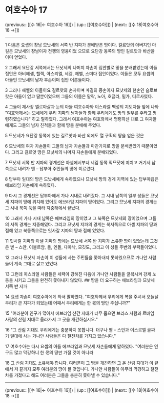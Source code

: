 # 여호수아 17

(previous:: [[수 16|← 여호수아 16]]) | (up:: [[여호수아]]) | (next:: [[수 18|여호수아 18 →]])

***




1 
다음은 요셉의 장남 므낫세의 서쪽 반 지파가 분배받은 땅이다. 길르앗의 아버지인 마길은 므낫세의 장남이자 전쟁의 영웅이었 으므로 요단강 동쪽의 땅인 길르앗과 바산을 이미 얻었다. 



2 
그래서 요단강 서쪽에서는 므낫세의 나머지 자손이 집안별로 땅을 분배받았는데 이들 집안은 아비에셀, 헬렉, 아스리엘, 세겜, 헤벨, 스미다 집안이었다. 이들은 모두 요셉의 아들인 므낫세의 남자 후손이며 집안 어른들이다. 



3 
그러나 헤벨의 아들이요 길르앗의 손자이며 마길의 증손이자 므낫세의 현손인 슬로브핫은 아들이 없고 딸뿐이었으며 그들의 이름은 말락, 노아, 호글라, 밀가, 디르사였다. 



4 
그들이 제사장 엘르아살과 눈의 아들 여호수아와 이스라엘 백성의 지도자들 앞에 나와 "여호와께서는 모세에게 우리 지파의 남자들과 함께 우리에게도 땅의 일부를 주라고 명령하였습니다" 하고 말하였다. 그래서 여호수아는 여호와께서 명령하신 대로 그 여자들에게도 그들의 남자 친척들과 함께 땅을 분배해 주었다. 



5 
므낫세가 요단강 동쪽에 있는 길르앗과 바산 외에도 열 구획의 땅을 얻은 것은 



6 
므낫세의 여자 자손들이 그들의 남자 자손들과 마찬가지로 땅을 분배받았기 때문이었다. 그리고 길르앗 땅은 므낫세의 나머지 자손들에게 분배되었다. 



7 
므낫세 서쪽 반 지파의 경계선은 아셀에서부터 세겜 동쪽 믹므닷에 미치고 거기서 남쪽으로 내려가 엔 – 답부아 주민들의 땅에 이르렀다. 



8 
답부아 일대의 땅은 므낫세에게 속하였으나 므낫세 땅의 경계 지역에 있는 답부아읍은 에브라임 자손에게 속하였다. 



9 
다시 그 경계선은 답부아에서 가나 시내로 내려갔다. 그 시내 남쪽의 일부 성들은 므낫세 지파의 땅에 위치해 있어도 에브라임 지파의 땅이었다. 그리고 므낫세 지파의 경계는 그 시내 북쪽 둑을 따라 지중해에서 끝났다. 



10 
그래서 가나 시내 남쪽은 에브라임의 땅이었고 그 북쪽은 므낫세의 땅이었으며 그들의 서쪽 경계는 지중해였다. 그리고 므낫세 지파의 경계는 북서쪽으로 아셀 지파의 땅과 접해 있고 북동쪽으로는 잇사갈 지파의 땅과 접해 있었다. 



11 
잇사갈 지파와 아셀 지파의 땅에는 므낫세 서쪽 반 지파가 소유한 땅이 있었는데 그것은 벧 – 스안, 이블르암, 돌, 엔돌, 다아낙, 므깃도, 그리고 이 성들 주변의 부락들이었다. 



12 
그러나 므낫세 자손이 이 성들에 사는 주민들을 쫓아내지 못하였으므로 가나안 사람들이 계속 그대로 살고 있었다. 



13 
그런데 이스라엘 사람들은 세력이 강해진 다음에 가나안 사람들을 굴복시켜 강제 노동을 시키고 그들을 완전히 쫓아내지 않았다. ## 땅을 더 요구하는 에브라임과 므낫세 서쪽 반 지파 



14 
요셉 자손이 여호수아에게 와서 말하였다. "여호와께서 우리에게 복을 주셔서 오늘날 우리가 큰 지파가 되었는데 어째서 우리에게는 한 몫의 땅만 주십니까?" 



15 
"여러분이 인구가 많아서 에브라임 산간 지대가 너무 좁으면 브리스 사람과 르바임 사람의 산림 지대로 올라가서 그 곳을 개간하십시오." 



16 
"그 산림 지대도 우리에게는 충분하지 못합니다. 더구나 벧 – 스안과 이스르엘 골짜기 일대에 사는 가나안 사람들은 다 철전차를 가지고 있습니다." 



17 
여호수아는 다시 요셉의 아들 에브라임과 므낫세 자손들에게 말하였다. "여러분은 인구도 많고 막강하니 한 몫의 땅만 가질 것이 아니라 



18 
그 산림 지대도 소유해야 합니다. 여러분이 그 땅을 개간하면 그 온 산림 지대가 이 끝에서 저 끝까지 모두 여러분의 땅이 될 것입니다. 가나안 사람들이 아무리 막강하고 철전차를 가졌다고 해도 여러분은 그들을 충분히 쫓아낼 수 있습니다."

***

(previous:: [[수 16|← 여호수아 16]]) | (up:: [[여호수아]]) | (next:: [[수 18|여호수아 18 →]])
